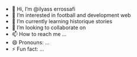 - 👋 Hi, I’m @ilyass errossafi
- 👀 I’m interested in football and development web
- 🌱 I’m currently learning historique stories
- 💞️ I’m looking to collaborate on 
- 📫 How to reach me ...
- 😄 Pronouns: ...
- ⚡ Fun fact: ...

<!---
SAMURAI0700/SAMURAI0700 is a ✨ special ✨ repository because its `README.md` (this file) appears on your GitHub profile.
You can click the Preview link to take a look at your changes.
--->
